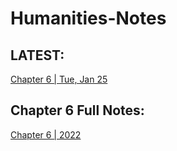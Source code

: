 # Humanities-Notes

## LATEST:
[Chapter 6 | Tue, Jan 25](https://github.com/Uriasej/Humanities-Notes/blob/main/2nd%20Semester/Chapter-6/Chapter-6.md#the-gothic-and-the-rebrith-of-naturalism)

## Chapter 6 Full Notes:
[Chapter 6 | 2022](https://github.com/Uriasej/Humanities-Notes/blob/main/2nd%20Semester/Chapter-6/Chapter6-Full.md#this-chapter-is-not-uploaded-at-this-time)
